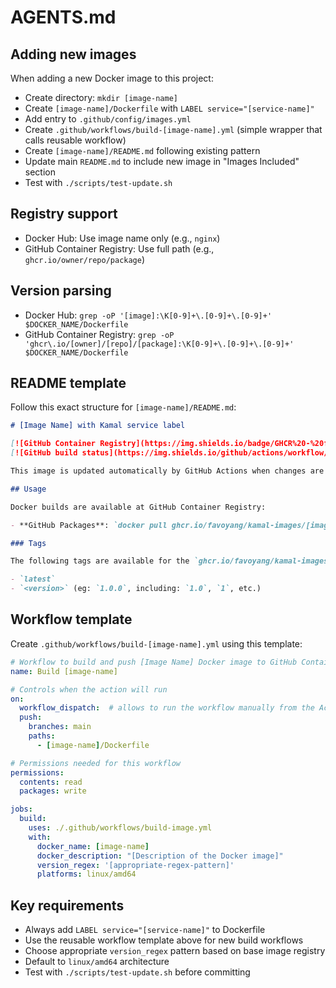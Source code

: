 # AGENTS.md

## Adding new images

When adding a new Docker image to this project:

- Create directory: `mkdir [image-name]`
- Create `[image-name]/Dockerfile` with `LABEL service="[service-name]"`
- Add entry to `.github/config/images.yml`
- Create `.github/workflows/build-[image-name].yml` (simple wrapper that calls reusable workflow)
- Create `[image-name]/README.md` following existing pattern
- Update main `README.md` to include new image in "Images Included" section
- Test with `./scripts/test-update.sh`

## Registry support

- Docker Hub: Use image name only (e.g., `nginx`)
- GitHub Container Registry: Use full path (e.g., `ghcr.io/owner/repo/package`)

## Version parsing

- Docker Hub: `grep -oP '[image]:\K[0-9]+\.[0-9]+\.[0-9]+' $DOCKER_NAME/Dockerfile`
- GitHub Container Registry: `grep -oP 'ghcr\.io/[owner]/[repo]/[package]:\K[0-9]+\.[0-9]+\.[0-9]+' $DOCKER_NAME/Dockerfile`

## README template

Follow this exact structure for `[image-name]/README.md`:

```markdown
# [Image Name] with Kamal service label

[![GitHub Container Registry](https://img.shields.io/badge/GHCR%20-%20favoyang%2Fkamal--images%2F[image-name]%20-%20%230db7ed?style=flat&logo=docker)](https://ghcr.io/favoyang/kamal-images/[image-name])
[![GitHub build status](https://img.shields.io/github/actions/workflow/status/favoyang/kamal-images/build-[image-name].yml?label=Build)](https://github.com/favoyang/kamal-images/actions/workflows/build-[image-name].yml)

This image is updated automatically by GitHub Actions when changes are made to the Dockerfile using the official [Base Image](link-to-base) image with added Kamal service label `service="[service-name]"`.

## Usage

Docker builds are available at GitHub Container Registry:

- **GitHub Packages**: `docker pull ghcr.io/favoyang/kamal-images/[image-name]:latest`

### Tags

The following tags are available for the `ghcr.io/favoyang/kamal-images/[image-name]` image:

- `latest`
- `<version>` (eg: `1.0.0`, including: `1.0`, `1`, etc.)
```

## Workflow template

Create `.github/workflows/build-[image-name].yml` using this template:

```yaml
# Workflow to build and push [Image Name] Docker image to GitHub Container Registry
name: Build [image-name]

# Controls when the action will run
on:
  workflow_dispatch:  # allows to run the workflow manually from the Actions tab
  push:
    branches: main
    paths:
      - [image-name]/Dockerfile

# Permissions needed for this workflow
permissions:
  contents: read
  packages: write

jobs:
  build:
    uses: ./.github/workflows/build-image.yml
    with:
      docker_name: [image-name]
      docker_description: "[Description of the Docker image]"
      version_regex: '[appropriate-regex-pattern]'
      platforms: linux/amd64
```

## Key requirements

- Always add `LABEL service="[service-name]"` to Dockerfile
- Use the reusable workflow template above for new build workflows
- Choose appropriate `version_regex` pattern based on base image registry
- Default to `linux/amd64` architecture
- Test with `./scripts/test-update.sh` before committing
